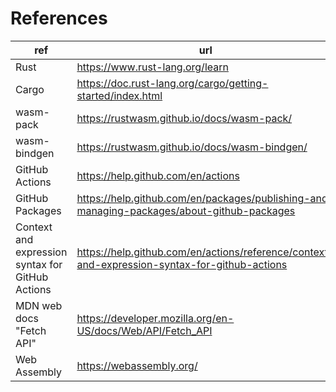 # References

|ref|url|
|---|---|
|Rust| https://www.rust-lang.org/learn|
|Cargo|https://doc.rust-lang.org/cargo/getting-started/index.html|
|wasm-pack|https://rustwasm.github.io/docs/wasm-pack/|
|wasm-bindgen|https://rustwasm.github.io/docs/wasm-bindgen/|
|GitHub Actions |https://help.github.com/en/actions|
|GitHub Packages|https://help.github.com/en/packages/publishing-and-managing-packages/about-github-packages|
|Context and expression syntax for GitHub Actions| https://help.github.com/en/actions/reference/context-and-expression-syntax-for-github-actions|
|MDN web docs "Fetch API"|https://developer.mozilla.org/en-US/docs/Web/API/Fetch_API|
| Web Assembly | https://webassembly.org/|